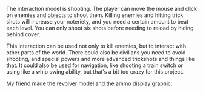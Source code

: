 
The interaction model is shooting. The player can move the mouse and click on enemies and objects to shoot them. Killing enemies and hitting trick shots will increase your noteriety, and you need a certain amount to beat each level. You can only shoot six shots before needing to reload by hiding behind cover.

This interaction can be used not only to kill enemies, but to interact with other parts of the world. There could also be civilians you need to avoid shooting, and special powers and more advanced trickshots and things like that. It could also be used for navigation, like shooting a train switch or using like a whip swing ability, but that's a bit too crazy for this project.


My friend made the revolver model and the ammo display graphic.
